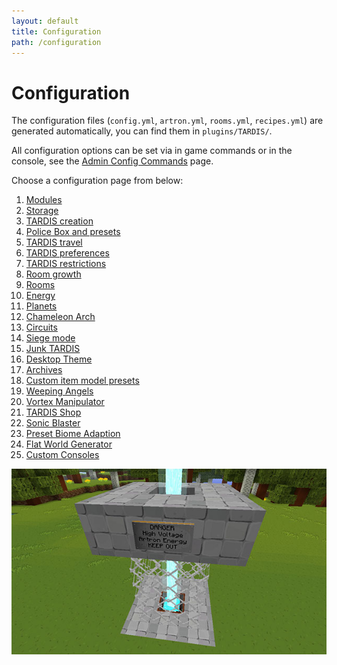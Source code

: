 ```yaml
---
layout: default
title: Configuration
path: /configuration
---
```


# Configuration

The configuration files (`config.yml`, `artron.yml`, `rooms.yml`, `recipes.yml`) are generated automatically, you can find them
in `plugins/TARDIS/`.

All configuration options can be set via in game commands or in the console, see
the [Admin Config Commands](commands/config) page.

Choose a configuration page from below:

1. [Modules](../modules)
2. [Storage](configuration-storage)
3. [TARDIS creation](configuration-creation)
4. [Police Box and presets](configuration-preset)
5. [TARDIS travel](configuration-travel)
6. [TARDIS preferences](configuration-prefs)
7. [TARDIS restrictions](configuration-allow)
8. [Room growth](configuration-growth)
9. [Rooms](configuration-rooms)
10. [Energy](configuration-energy)
11. [Planets](configuration-planets)
12. [Chameleon Arch](../chameleon-arch#chameleon-arch-configuration)
13. [Circuits](../circuit-use#configuration-options)
14. [Siege mode](../siege-mode#configuration)
15. [Junk TARDIS](../junk-tardis#config-options)
16. [Desktop Theme](../desktop-theme#config-options)
17. [Archives](../archive#config-options)
18. [Custom item model presets](../custom-model-presets)
19. [Weeping Angels](configuration-monsters)
20. [Vortex Manipulator](../modules/vortex-manipulator#configuration)
21. [TARDIS Shop](../modules/tardis-shop#config-options)
22. [Sonic Blaster](../modules/sonic-blaster#configuration)
23. [Preset Biome Adaption](../adaptive-presets)
24. [Flat World Generator](../modules/generators#configurable-flat-world)
25. [Custom Consoles](../custom-consoles)

![Recharger](/images/docs/recharger.jpg)

